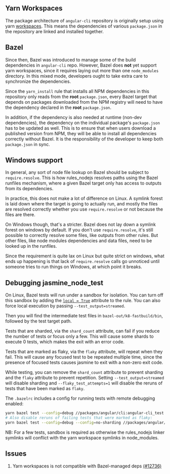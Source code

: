 ## Yarn Workspaces

The package architecture of `angular-cli` repository is originally setup using
yarn [workspaces](https://yarnpkg.com/lang/en/docs/workspaces/). This means the
dependencies of various `package.json` in the repository are linked and
installed together.

## Bazel

Since then, Bazel was introduced to manage some of the build dependencies in
`angular-cli` repo. However, Bazel does **not** yet support yarn workspaces,
since it requires laying out more than one `node_modules` directory. In this
mixed mode, developers ought to take extra care to synchronize the dependencies.

Since the `yarn_install` rule that installs all NPM dependencies in this
repository only reads from the **root** `package.json`, every Bazel target that
depends on packages downloaded from the NPM registry will need to have the
dependency declared in the **root** `package.json`.

In addition, if the dependency is also needed at runtime (non-dev dependencies),
the dependency on the individual package's `package.json` has to be updated as
well. This is to ensure that when users download a published version from NPM,
they will be able to install all dependencies correctly without Bazel. It is the
responsibility of the developer to keep both `package.json` in sync.

## Windows support

In general, any sort of node file lookup on Bazel should be subject to `require.resolve`.
This is how rules_nodejs resolves paths using the Bazel runfiles mechanism, where a given
Bazel target only has access to outputs from its dependencies.

In practice, this does not make a lot of difference on Linux.
A symlink forest is laid down where the target is going to actually run, and mostly the
files are resolved correctly whether you use `require.resolve` or not because the files are there.

On Windows though, that's a stricter. Bazel does not lay down a symlink forest on
windows by default. If you don't use `require.resolve`, it's still possible to correctly
resolve some files, like outputs from other rules. But other files, like node modules
dependencies and data files, need to be looked up in the runfiles.

Since the requirement is quite lax on Linux but quite strict on windows, what ends up
happening is that lack of `require.resolve` calls go unnoticed until someone tries to run
things on Windows, at which point it breaks.

## Debugging jasmine_node_test

On Linux, Bazel tests will run under a sandbox for isolation.
You can turn off this sandbox by adding the [`local = True`](https://docs.bazel.build/versions/master/be/common-definitions.html#common-attributes-tests) attribute to the rule.
You can also force local execution by passing `--test_output=streamed`.

Then you will find the intermediate test files in `bazel-out/k8-fastbuild/bin`, followed by the test target path.

Tests that are sharded, via the `shard_count` attribute, can fail if you reduce the number of tests or focus only a few.
This will cause some shards to execute 0 tests, which makes the exit with an error code.

Tests that are marked as flaky, via the `flaky` attribute, will repeat when they fail.
This will cause any focused test to be repeated multiple time, since the presence of focused tests
causes jasmine to exit with a non-zero exit code.

While testing, you can remove the `shard_count` attribute to prevent sharding and the `flaky`
attribute to prevent repetition.
Setting `--test_output=streamed` will disable sharding and `--flaky_test_attempts=1` will disable
the reruns of tests that have been marked as `flaky`.

The `.bazelrc` includes a config for running tests with remote debugging enabled:

```sh
yarn bazel test --config=debug //packages/angular/cli:angular-cli_test
# Also disable reruns of failing tests that were marked as flaky:
yarn bazel test --config=debug --config=no-sharding //packages/angular/cli:angular-cli_test
```

NB: For a few tests, sandbox is required as otherwise the rules_nodejs linker symlinks will conflict
with the yarn workspace symlinks in node_modules.

## Issues

1. Yarn workspaces is not compatible with Bazel-managed deps
   [(#12736)](https://github.com/angular/angular-cli/issues/12736)
